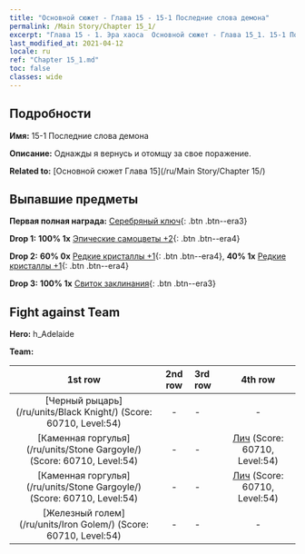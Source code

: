 ```yaml
---
title: "Основной сюжет - Глава 15 - 15-1 Последние слова демона"
permalink: /Main Story/Chapter 15_1/
excerpt: "Глава 15 - 1. Эра хаоса  Основной сюжет - Глава 15_1. 15-1 Последние слова демона"
last_modified_at: 2021-04-12
locale: ru
ref: "Chapter 15_1.md"
toc: false
classes: wide
---
```


## Подробности

 **Имя:** 15-1 Последние слова демона

 **Описание:** Однажды я вернусь и отомщу за свое поражение.

 **Related to:** [Основной сюжет Глава 15](/ru/Main Story/Chapter 15/)

## Выпавшие предметы

 **Первая полная награда:** [Серебряный ключ](/ru/Items/con_693/){: .btn .btn--era3}

 **Drop 1:** **100% 1x** [Эпические самоцветы +2](/ru/Items/mat_51/){: .btn .btn--era4}

 **Drop 2:** **60% 0x** [Редкие кристаллы +1](/ru/Items/mat_45/){: .btn .btn--era4}, **40% 1x** [Редкие кристаллы +1](/ru/Items/mat_45/){: .btn .btn--era4}

 **Drop 3:** **100% 1x** [Свиток заклинания](/ru/Items/con_694/){: .btn .btn--era3}


## Fight against Team
 **Hero:** h_Adelaide

 **Team:**


  | 1st row | 2nd row | 3rd row | 4th row |
  |:----:|:----:|:----|:----:|
  | [Черный рыцарь](/ru/units/Black Knight/) (Score: 60710, Level:54)  | - | - | - |
  | [Каменная горгулья](/ru/units/Stone Gargoyle/) (Score: 60710, Level:54)  | - | - | [Лич](/ru/units/Lich/) (Score: 60710, Level:54)  |
  | [Каменная горгулья](/ru/units/Stone Gargoyle/) (Score: 60710, Level:54)  | - | - | [Лич](/ru/units/Lich/) (Score: 60710, Level:54)  |
  | [Железный голем](/ru/units/Iron Golem/) (Score: 60710, Level:54)  | - | - | - |


